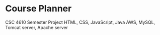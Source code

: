 # Course Planner
CSC 4610 Semester Project
HTML, CSS, JavaScript, Java
AWS, MySQL, Tomcat server, Apache server

